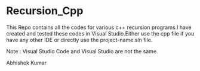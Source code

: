 # Recursion_Cpp

This Repo contains all the codes for various c++ recursion programs.I have created and tested these codes in Visual Studio.Either use the cpp file if you have any other IDE or directly use the project-name.sln file.

Note : Visual Studio Code and Visual Studio are not the same.

Abhishek Kumar

